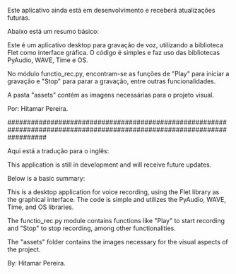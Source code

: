 Este aplicativo ainda está em desenvolvimento e receberá atualizações futuras.

Abaixo está um resumo básico:

Este é um aplicativo desktop para gravação de voz, utilizando a biblioteca Flet como interface gráfica. O código é simples e faz uso das bibliotecas PyAudio, WAVE, Time e OS.

No módulo functio_rec.py, encontram-se as funções de "Play" para iniciar a gravação e "Stop" para parar a gravação, entre outras funcionalidades.

A pasta "assets" contém as imagens necessárias para o projeto visual.

Por: Hitamar Pereira.

##########################################################################################################################

Aqui está a tradução para o inglês:

This application is still in development and will receive future updates.

Below is a basic summary:

This is a desktop application for voice recording, using the Flet library as the graphical interface. The code is simple and utilizes the PyAudio, WAVE, Time, and OS libraries.

The functio_rec.py module contains functions like "Play" to start recording and "Stop" to stop recording, among other functionalities.

The "assets" folder contains the images necessary for the visual aspects of the project.

By: Hitamar Pereira.